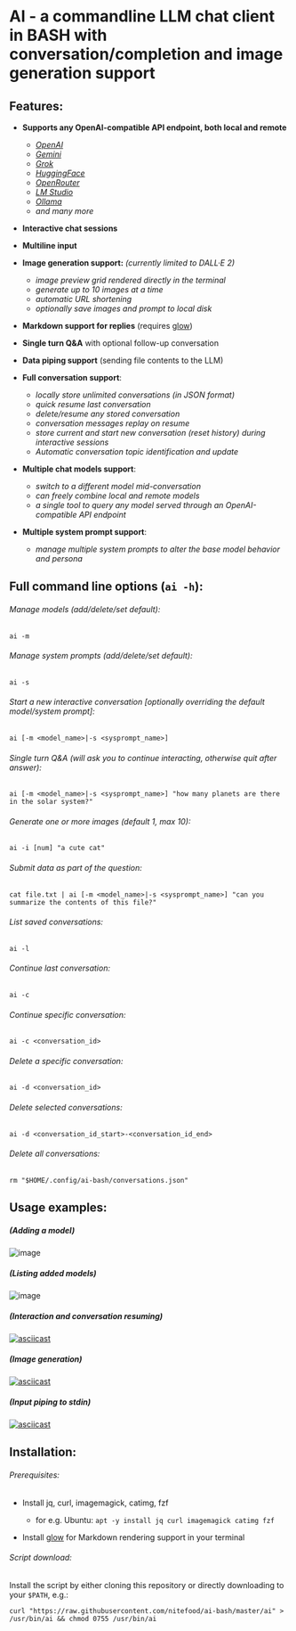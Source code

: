 # AI - a commandline LLM chat client in BASH with conversation/completion and image generation support

## Features:

* **Supports any OpenAI-compatible API endpoint, both local and remote**

  * _[OpenAI](https://platform.openai.com/docs/)_
  * _[Gemini](https://aistudio.google.com/)_
  * _[Grok](https://x.ai/api)_
  * _[HuggingFace](https://huggingface.co/docs/api-inference/index)_
  * _[OpenRouter](https://openrouter.ai/docs/quick-start)_
  * _[LM Studio](https://lmstudio.ai/docs/api/openai-api)_
  * _[Ollama](https://ollama.com/blog/openai-compatibility)_
  * _and many more_

* **Interactive chat sessions**

* **Multiline input**

* **Image generation support:** *(currently limited to DALL·E 2)*
  
  * _image preview grid rendered directly in the terminal_
  * _generate up to 10 images at a time_
  * _automatic URL shortening_
  * _optionally save images and prompt to local disk_

* **Markdown support for replies** (requires [glow](https://github.com/charmbracelet/glow#installation))

* **Single turn Q&A** with optional follow-up conversation

* **Data piping support** (sending file contents to the LLM)

* **Full conversation support**:
  
  * _locally store unlimited conversations (in JSON format)_
  * _quick resume last conversation_
  * _delete/resume any stored conversation_
  * _conversation messages replay on resume_
  * _store current and start new conversation (reset history) during interactive sessions_
  * _Automatic conversation topic identification and update_

* **Multiple chat models support**:

  * _switch to a different model mid-conversation_
  * _can freely combine local and remote models_
  * _a single tool to query any model served through an OpenAI-compatible API endpoint_

* **Multiple system prompt support**:

  * _manage multiple system prompts to alter the base model behavior and persona_

## Full command line options (`ai -h`):

###### Manage models (add/delete/set default):

  `ai -m`

###### Manage system prompts (add/delete/set default):

  `ai -s`

###### Start a new interactive conversation [optionally overriding the default model/system prompt]:

`ai [-m <model_name>|-s <sysprompt_name>]`

###### Single turn Q&A (will ask you to continue interacting, otherwise quit after answer):

`ai [-m <model_name>|-s <sysprompt_name>] "how many planets are there in the solar system?"`

###### Generate one or more images (default 1, max 10):

`ai -i [num] "a cute cat"`

###### Submit data as part of the question:

`cat file.txt | ai [-m <model_name>|-s <sysprompt_name>] "can you summarize the contents of this file?"`

###### List saved conversations:

`ai -l`

###### Continue last conversation:

`ai -c`

###### Continue specific conversation:

`ai -c <conversation_id>`

###### Delete a specific conversation:

`ai -d <conversation_id>`

###### Delete selected conversations:

`ai -d <conversation_id_start>-<conversation_id_end>`

###### Delete all conversations:

`rm "$HOME/.config/ai-bash/conversations.json"`

## Usage examples:

##### (Adding a model)

![image](https://github.com/user-attachments/assets/acd404d6-1766-4764-a590-bceb04bb3696)

##### (Listing added models)

![image](https://github.com/user-attachments/assets/feace719-0308-4e6a-8a03-f1f21d941378)

##### (Interaction and conversation resuming)

[![asciicast](https://asciinema.org/a/572784.svg)](https://asciinema.org/a/572784)

##### (Image generation)

[![asciicast](https://asciinema.org/a/572785.svg)](https://asciinema.org/a/572785)

##### (Input piping to stdin)

[![asciicast](https://asciinema.org/a/572786.svg)](https://asciinema.org/a/572786)

## Installation:

###### Prerequisites:

* Install jq, curl, imagemagick, catimg, fzf
  
  * for e.g. Ubuntu: `apt -y install jq curl imagemagick catimg fzf`

* Install [glow](https://github.com/charmbracelet/glow#installation) for Markdown rendering support in your terminal

###### Script download:

Install the script by either cloning this repository or directly downloading to your `$PATH`, e.g.:

```shell
curl "https://raw.githubusercontent.com/nitefood/ai-bash/master/ai" > /usr/bin/ai && chmod 0755 /usr/bin/ai
```
